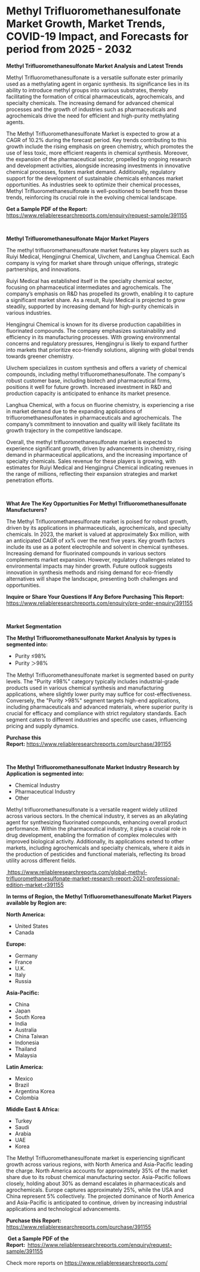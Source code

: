 <p><h1>Methyl Trifluoromethanesulfonate Market Growth, Market Trends, COVID-19 Impact, and Forecasts for period from 2025 - 2032</h1></p><p><strong>Methyl Trifluoromethanesulfonate Market Analysis and Latest Trends</strong></p>
<p><p>Methyl Trifluoromethanesulfonate is a versatile sulfonate ester primarily used as a methylating agent in organic synthesis. Its significance lies in its ability to introduce methyl groups into various substrates, thereby facilitating the formation of critical pharmaceuticals, agrochemicals, and specialty chemicals. The increasing demand for advanced chemical processes and the growth of industries such as pharmaceuticals and agrochemicals drive the need for efficient and high-purity methylating agents.</p><p>The Methyl Trifluoromethanesulfonate Market is expected to grow at a CAGR of 10.2% during the forecast period. Key trends contributing to this growth include the rising emphasis on green chemistry, which promotes the use of less toxic, more efficient reagents in chemical synthesis. Moreover, the expansion of the pharmaceutical sector, propelled by ongoing research and development activities, alongside increasing investments in innovative chemical processes, fosters market demand. Additionally, regulatory support for the development of sustainable chemicals enhances market opportunities. As industries seek to optimize their chemical processes, Methyl Trifluoromethanesulfonate is well-positioned to benefit from these trends, reinforcing its crucial role in the evolving chemical landscape.</p></p>
<p><strong>Get a Sample PDF of the Report:&nbsp;</strong> <a href="https://www.reliableresearchreports.com/enquiry/request-sample/391155?utm_campaign=3319&utm_medium=2&utm_source=Github&utm_content=ia&utm_term=31032025&utm_id=methyl-trifluoromethanesulfonate">https://www.reliableresearchreports.com/enquiry/request-sample/391155</a></p>
<p>&nbsp;</p>
<p><strong>Methyl Trifluoromethanesulfonate Major Market Players</strong></p>
<p><p>The methyl trifluoromethanesulfonate market features key players such as Ruiyi Medical, Hengjingrui Chemical, Uivchem, and Langhua Chemical. Each company is vying for market share through unique offerings, strategic partnerships, and innovations.</p><p>Ruiyi Medical has established itself in the specialty chemical sector, focusing on pharmaceutical intermediates and agrochemicals. The company’s emphasis on R&D has propelled its growth, enabling it to capture a significant market share. As a result, Ruiyi Medical is projected to grow steadily, supported by increasing demand for high-purity chemicals in various industries.</p><p>Hengjingrui Chemical is known for its diverse production capabilities in fluorinated compounds. The company emphasizes sustainability and efficiency in its manufacturing processes. With growing environmental concerns and regulatory pressures, Hengjingrui is likely to expand further into markets that prioritize eco-friendly solutions, aligning with global trends towards greener chemistry.</p><p>Uivchem specializes in custom synthesis and offers a variety of chemical compounds, including methyl trifluoromethanesulfonate. The company's robust customer base, including biotech and pharmaceutical firms, positions it well for future growth. Increased investment in R&D and production capacity is anticipated to enhance its market presence.</p><p>Langhua Chemical, with a focus on fluorine chemistry, is experiencing a rise in market demand due to the expanding applications of trifluoromethanesulfonates in pharmaceuticals and agrochemicals. The company’s commitment to innovation and quality will likely facilitate its growth trajectory in the competitive landscape.</p><p>Overall, the methyl trifluoromethanesulfonate market is expected to experience significant growth, driven by advancements in chemistry, rising demand in pharmaceutical applications, and the increasing importance of specialty chemicals. Sales revenue for these players is growing, with estimates for Ruiyi Medical and Hengjingrui Chemical indicating revenues in the range of millions, reflecting their expansion strategies and market penetration efforts.</p></p>
<p>&nbsp;</p>
<p><strong>What Are The Key Opportunities For Methyl Trifluoromethanesulfonate Manufacturers?</strong></p>
<p><p>The Methyl Trifluoromethanesulfonate market is poised for robust growth, driven by its applications in pharmaceuticals, agrochemicals, and specialty chemicals. In 2023, the market is valued at approximately $xx million, with an anticipated CAGR of xx% over the next five years. Key growth factors include its use as a potent electrophile and solvent in chemical syntheses. Increasing demand for fluorinated compounds in various sectors complements market expansion. However, regulatory challenges related to environmental impacts may hinder growth. Future outlook suggests innovation in synthesis methods and rising demand for eco-friendly alternatives will shape the landscape, presenting both challenges and opportunities.</p></p>
<p><strong>Inquire or Share Your Questions If Any Before Purchasing This Report:</strong> <a href="https://www.reliableresearchreports.com/enquiry/pre-order-enquiry/391155?utm_campaign=3319&utm_medium=2&utm_source=Github&utm_content=ia&utm_term=31032025&utm_id=methyl-trifluoromethanesulfonate">https://www.reliableresearchreports.com/enquiry/pre-order-enquiry/391155</a></p>
<p>&nbsp;</p>
<p><strong>Market Segmentation</strong></p>
<p><strong>The Methyl Trifluoromethanesulfonate Market Analysis by types is segmented into:</strong></p>
<p><ul><li>Purity ≤98%</li><li>Purity ＞98%</li></ul></p>
<p><p>The Methyl Trifluoromethanesulfonate market is segmented based on purity levels. The "Purity ≤98%" category typically includes industrial-grade products used in various chemical synthesis and manufacturing applications, where slightly lower purity may suffice for cost-effectiveness. Conversely, the "Purity >98%" segment targets high-end applications, including pharmaceuticals and advanced materials, where superior purity is crucial for efficacy and compliance with strict regulatory standards. Each segment caters to different industries and specific use cases, influencing pricing and supply dynamics.</p></p>
<p><strong>Purchase this Report:&nbsp;</strong><a href="https://www.reliableresearchreports.com/purchase/391155?utm_campaign=3319&utm_medium=2&utm_source=Github&utm_content=ia&utm_term=31032025&utm_id=methyl-trifluoromethanesulfonate">https://www.reliableresearchreports.com/purchase/391155</a></p>
<p>&nbsp;</p>
<p><strong>The Methyl Trifluoromethanesulfonate Market Industry Research by Application is segmented into:</strong></p>
<p><ul><li>Chemical Industry</li><li>Pharmaceutical Industry</li><li>Other</li></ul></p>
<p><p>Methyl trifluoromethanesulfonate is a versatile reagent widely utilized across various sectors. In the chemical industry, it serves as an alkylating agent for synthesizing fluorinated compounds, enhancing overall product performance. Within the pharmaceutical industry, it plays a crucial role in drug development, enabling the formation of complex molecules with improved biological activity. Additionally, its applications extend to other markets, including agrochemicals and specialty chemicals, where it aids in the production of pesticides and functional materials, reflecting its broad utility across different fields.</p></p>
<p><a href="https://www.reliableresearchreports.com/global-methyl-trifluoromethanesulfonate-market-research-report-2021-professional-edition-market-r391155?utm_campaign=3319&utm_medium=2&utm_source=Github&utm_content=ia&utm_term=31032025&utm_id=methyl-trifluoromethanesulfonate">&nbsp;https://www.reliableresearchreports.com/global-methyl-trifluoromethanesulfonate-market-research-report-2021-professional-edition-market-r391155</a></p>
<p><strong>In terms of Region, the Methyl Trifluoromethanesulfonate Market Players available by Region are:</strong></p>
<p>
    <p> <strong> North America: </strong>
        <ul>
            <li>United States</li>
            <li>Canada</li>
        </ul>
        </p> 
    <p> <strong> Europe: </strong>
        <ul>
            <li>Germany</li>
            <li>France</li>
            <li>U.K.</li>
            <li>Italy</li>
            <li>Russia</li>
        </ul>
        </p> 
    <p> <strong> Asia-Pacific: </strong>
        <ul>
            <li>China</li>
            <li>Japan</li>
            <li>South Korea</li>
            <li>India</li>
            <li>Australia</li>
            <li>China Taiwan</li>
            <li>Indonesia</li>
            <li>Thailand</li>
            <li>Malaysia</li>
        </ul>
        </p> 
    <p> <strong> Latin America: </strong>
        <ul>
            <li>Mexico</li>
            <li>Brazil</li>
            <li>Argentina Korea</li>
            <li>Colombia</li>
        </ul>
        </p> 
    <p> <strong> Middle East & Africa: </strong>
        <ul>
            <li>Turkey</li>
            <li>Saudi</li>
            <li>Arabia</li>
            <li>UAE</li>
            <li>Korea</li>
        </ul>
    </p>
    </p>
<p><p>The Methyl Trifluoromethanesulfonate market is experiencing significant growth across various regions, with North America and Asia-Pacific leading the charge. North America accounts for approximately 35% of the market share due to its robust chemical manufacturing sector. Asia-Pacific follows closely, holding about 30% as demand escalates in pharmaceuticals and agrochemicals. Europe captures approximately 25%, while the USA and China represent 5% collectively. The projected dominance of North America and Asia-Pacific is anticipated to continue, driven by increasing industrial applications and technological advancements.</p></p>
<p><strong>Purchase this Report: </strong><a href="https://www.reliableresearchreports.com/purchase/391155?utm_campaign=3319&utm_medium=2&utm_source=Github&utm_content=ia&utm_term=31032025&utm_id=methyl-trifluoromethanesulfonate">https://www.reliableresearchreports.com/purchase/391155</a></p>
<p>&nbsp;<strong>Get a Sample PDF of the Report:&nbsp;&nbsp;</strong><a href="https://www.reliableresearchreports.com/enquiry/request-sample/391155?utm_campaign=3319&utm_medium=2&utm_source=Github&utm_content=ia&utm_term=31032025&utm_id=methyl-trifluoromethanesulfonate">https://www.reliableresearchreports.com/enquiry/request-sample/391155</a></p>
<p><strong></strong></p>
<p>Check more reports on <a href="https://www.reliableresearchreports.com/?utm_campaign=3319&utm_medium=2&utm_source=Github&utm_content=ia&utm_term=31032025&utm_id=methyl-trifluoromethanesulfonate">https://www.reliableresearchreports.com/</a></p>